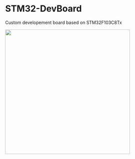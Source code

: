 # STM32-DevBoard
Custom developement board based on STM32F103C8Tx

<img src="https://github.com/Luca452/STM32-DevBoard/assets/36864265/120dbc71-8fe9-4550-8b0d-dad7a49f6a90" width="400" />
